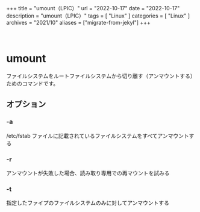 +++
title = "umount（LPIC）"
url = "2022-10-17"
date = "2022-10-17"
description = "umount（LPIC）"
tags = [
  "Linux"
]
categories = [
  "Linux"
]
archives = "2021/10"
aliases = ["migrate-from-jekyl"]
+++

<br>

# umount

ファイルシステムをルートファイルシステムから切り離す（アンマウントする）ためのコマンドです。


## オプション

### -a

/etc/fstab ファイルに記載されているファイルシステムをすべてアンマウントする

### -r

アンマウントが失敗した場合、読み取り専用での再マウントを試みる

### -t

指定したファイプのファイルシステムのみに対してアンマウントする
